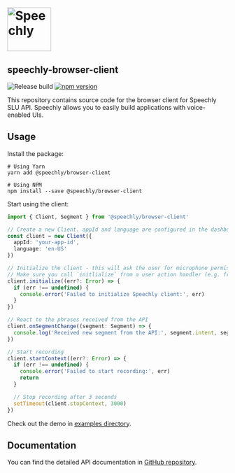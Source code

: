 # <a href="https://speechly.com/"><img src="https://www.speechly.com/images/logo.png" height="100" alt="Speechly"></a>

## speechly-browser-client

![Release build](https://github.com/speechly/browser-client/workflows/Release%20build/badge.svg?branch=master&event=release)
[![npm version](https://badge.fury.io/js/%40speechly%2Fbrowser-client.svg)](https://badge.fury.io/js/%40speechly%2Fbrowser-client)

This repository contains source code for the browser client for Speechly SLU API. Speechly allows you to easily build applications with voice-enabled UIs.

## Usage

Install the package:

```shell
# Using Yarn
yarn add @speechly/browser-client

# Using NPM
npm install --save @speechly/browser-client
```

Start using the client:

```typescript
import { Client, Segment } from '@speechly/browser-client'

// Create a new Client. appId and language are configured in the dashboard.
const client = new Client({
  appId: 'your-app-id',
  language: 'en-US'
})

// Initialize the client - this will ask the user for microphone permissions and establish the connection to Speechly API.
// Make sure you call `initlialize` from a user action handler (e.g. from a button press handler).
client.initialize((err?: Error) => {
  if (err !== undefined) {
    console.error('Failed to initialize Speechly client:', err)
  }
})

// React to the phrases received from the API
client.onSegmentChange((segment: Segment) => {
  console.log('Received new segment from the API:', segment.intent, segment.entities, segment.words, segment.isFinal)
})

// Start recording
client.startContext((err?: Error) => {
  if (err !== undefined) {
    console.error('Failed to start recording:', err)
    return
  }

  // Stop recording after 3 seconds
  setTimeout(client.stopContext, 3000)
})
```

Check out the demo in [examples directory](examples/README.md).

## Documentation

You can find the detailed API documentation in [GitHub repository](https://github.com/speechly/browser-client/blob/master/docs/modules/_index_d_.md).
